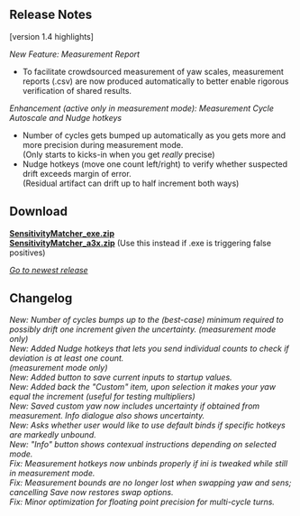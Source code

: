 ## Release Notes

[version 1.4 highlights]

_New Feature: Measurement Report_

* To facilitate crowdsourced measurement of yaw scales, measurement reports (.csv) are now produced automatically to better enable rigorous verification of shared results.

_Enhancement (active only in measurement mode): Measurement Cycle Autoscale and Nudge hotkeys_

* Number of cycles gets bumped up automatically as you gets more and more precision during measurement mode. \
(Only starts to kicks-in when you get _really_ precise)
* Nudge hotkeys (move one count left/right) to verify whether suspected drift exceeds margin of error. \
(Residual artifact can drift up to half increment both ways)

## Download

[**SensitivityMatcher_exe.zip**](https://github.com/KovaaK/SensitivityMatcher/releases/download/1.4/SensitivityMatcher_exe.zip) \
[**SensitivityMatcher_a3x.zip**](https://github.com/KovaaK/SensitivityMatcher/releases/download/1.4/SensitivityMatcher_a3x.zip) (Use this instead if .exe is triggering false positives)

[_Go to newest release_](https://github.com/KovaaK/SensitivityMatcher/releases/latest)

## Changelog
_New: Number of cycles bumps up to the (best-case) minimum required to possibly drift one increment given the uncertainty. (measurement mode only)_ \
_New: Added Nudge hotkeys that lets you send individual counts to check if deviation is at least one count. \
(measurement mode only)_ \
_New: Added button to save current inputs to startup values._ \
_New: Added back the "Custom" item, upon selection it makes your yaw equal the increment (useful for testing multipliers)_ \
_New: Saved custom yaw now includes uncertainty if obtained from measurement. Info dialogue also shows uncertainty._ \
_New: Asks whether user would like to use default binds if specific hotkeys are markedly unbound._ \
_New: "Info" button shows contexual instructions depending on selected mode._ \
_Fix:  Measurement hotkeys now unbinds properly if ini is tweaked while still in measurement mode._ \
_Fix:  Measurement bounds are no longer lost when swapping yaw and sens; cancelling Save now restores swap options._ \
_Fix:  Minor optimization for floating point precision for multi-cycle turns._
